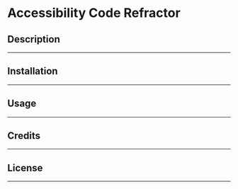 # Accessibility Code Refractor

## Description

---

## Installation

---

## Usage

---

## Credits

---

## License

---

